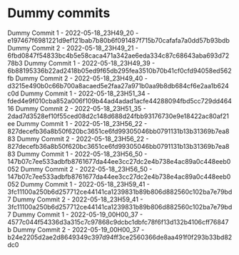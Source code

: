 # Dummy commits

Dummy Commit 1 - 2022-05-18_23H49_20 - e197467f6981221d9ef121bab7b80b6f091487f715b70cafafa7a0dd57b93bdb
Dummy Commit 2 - 2022-05-18_23H49_21 - 6fbd0847f54833bc4b5e58caca471a342ae6eda334c87c68643aba693d7278b3
Dummy Commit 1 - 2022-05-18_23H49_39 - 6b88195336b22ad2418b05ed9f65db295fea3510b70b41cf0cfd94058ed562fb
Dummy Commit 2 - 2022-05-18_23H49_40 - d3215e490b0c66b700a8acaed5e2faa27a971b0aa9b8db684cf6e2aa1b624c0d
Dummy Commit 1 - 2022-05-18_23H51_34 - fded4e9f010cba852a006f109b44ad4adad1acfe44288094fbd5cc729dd46416
Dummy Commit 2 - 2022-05-18_23H51_35 - 2dad7d3528ef10f55ced08d2c148d688d24fbb93176730e9e18422ac80af21ee
Dummy Commit 1 - 2022-05-18_23H56_22 - 827decefb36a8b50f620bc3651ce6fd99305046bb0791131b13b31369b7ea883
Dummy Commit 2 - 2022-05-18_23H56_22 - 827decefb36a8b50f620bc3651ce6fd99305046bb0791131b13b31369b7ea883
Dummy Commit 1 - 2022-05-18_23H56_50 - 147b07c7ee533adbfb8761677da44ee3cc27dc2e4b738e4ac89a0c448eeb0052
Dummy Commit 2 - 2022-05-18_23H56_50 - 147b07c7ee533adbfb8761677da44ee3cc27dc2e4b738e4ac89a0c448eeb0052
Dummy Commit 1 - 2022-05-18_23H59_41 - 3fc11100a250b6d257712ce44141ca1239831b89b806d882560c102ba7e79bd7
Dummy Commit 2 - 2022-05-18_23H59_41 - 3fc11100a250b6d257712ce44141ca1239831b89b806d882560c102ba7e79bd7
Dummy Commit 1 - 2022-05-19_00H00_37 - 4577c044f54336d3a315c7c97868c9dcbc1dbfc78f6f13d132b4106cff76847b
Dummy Commit 2 - 2022-05-19_00H00_37 - b24e2205d2ae2d8649349c397d94ff3ce2560366de8aa491f0f293b33bd82dc0
